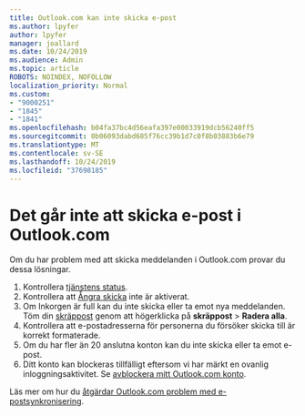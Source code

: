```yaml
---
title: Outlook.com kan inte skicka e-post
ms.author: lpyfer
author: lpyfer
manager: joallard
ms.date: 10/24/2019
ms.audience: Admin
ms.topic: article
ROBOTS: NOINDEX, NOFOLLOW
localization_priority: Normal
ms.custom:
- "9000251"
- "1845"
- "1841"
ms.openlocfilehash: b04fa37bc4d56eafa397e00033919dcb56240ff5
ms.sourcegitcommit: 0b06093dabd685f76cc39b1d7c0f8b03883b6e79
ms.translationtype: MT
ms.contentlocale: sv-SE
ms.lasthandoff: 10/24/2019
ms.locfileid: "37698185"
---
```

# <a name="unable-to-send-email-in-outlookcom"></a>Det går inte att skicka e-post i Outlook.com

Om du har problem med att skicka meddelanden i Outlook.com provar du dessa lösningar.

1. Kontrollera [tjänstens status](https://go.microsoft.com/fwlink/p/?linkid=837482). 
2. Kontrollera att [Ångra skicka](https://outlook.live.com/mail/options/mail/messageContent/undoSend) inte är aktiverat.
3. Om Inkorgen är full kan du inte skicka eller ta emot nya meddelanden. Töm din [skräppost](https://outlook.live.com/mail/junkemail) genom att högerklicka på **skräppost** > **Radera alla**.
4. Kontrollera att e-postadresserna för personerna du försöker skicka till är korrekt formaterade.
5. Om du har fler än 20 anslutna konton kan du inte skicka eller ta emot e-post.
6. Ditt konto kan blockeras tillfälligt eftersom vi har märkt en ovanlig inloggningsaktivitet. Se [avblockera mitt Outlook.com konto](https://support.office.com/article/f4ad2701-d166-4d8b-8a6a-9af2a1f8a4c4).

Läs mer om hur du [åtgärdar Outlook.com problem med e-postsynkronisering](https://support.office.com/article/d39e3341-8d79-4bf1-b3c7-ded602233642).